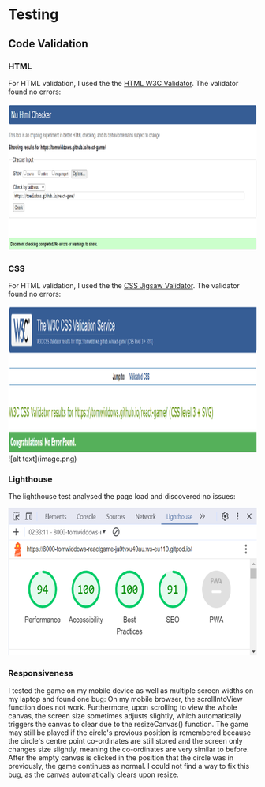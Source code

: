 # Testing

## Code Validation

### HTML

For HTML validation, I used the the [HTML W3C Validator](https://validator.w3.org). The validator found no errors:

<img src="/assets/images/html-validation.png" height="300px">

### CSS

For HTML validation, I used the the [CSS Jigsaw Validator](https://jigsaw.w3.org/css-validator). The validator found no errors:

<img src="/assets/images/css-validation.png" height="300px">
![alt text](image.png)

### Lighthouse

The lighthouse test analysed the page load and discovered no issues:

<img src="/assets/images/lighthouse-test.png" height="300px">

### Responsiveness

I tested the game on my mobile device as well as multiple screen widths on my laptop and found one bug: On my mobile browser, the scrollIntoView function does not work. Furthermore, upon scrolling to view the whole canvas, the screen size sometimes adjusts slightly, which automatically triggers the canvas to clear due to the resizeCanvas() function. The game may still be played if the circle's previous position is remembered because the circle's centre point co-ordinates are still stored and the screen only changes size slightly, meaning the co-ordinates are very similar to before. After the empty canvas is clicked in the position that the circle was in previously, the game continues as normal. I could not find a way to fix this bug, as the canvas automatically clears upon resize.